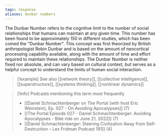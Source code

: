 ```yaml
---
tags: response
aliases: dunbar numbers
---
```


The Dunbar Number refers to the cognitive limit to the number of social relationships that humans can maintain at any given time. This number has been found to be approximately 150 in different studies, which has been coined the "Dunbar Number". This concept was first theorized by British anthropologist Robin Dunbar and is based on the amount of neocortical processing capability available, along with the amount of time and effort required to maintain these relationships. The Dunbar Number is neither fixed nor absolute, and can vary based on cultural context, but serves as a helpful concept to understand the limits of human social interaction.

> [!example] See also
> [[network theory]], [[collective intelligence]], [[superstructure]], [[systems thinking]], [[nonlinear dynamics]]

> [!info] Podcasts mentioning this term most frequently
> * [[Daniel Schmachtenberger on The Portal (with host Eric Weinstein), Ep. 027 - On Avoiding Apocalypses]] (7)
> * [[The Portal Episode 027 - Daniel Schmachtenberger: Avoiding Apocalypses - Bike ride on June 21, 2022]] (7)
> * [[Daniel Schmachtenberger: Steering Civilization Away from Self-Destruction – Lex Fridman Podcast 191]] (4)